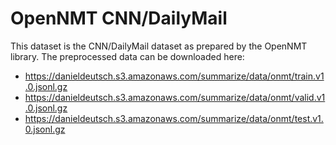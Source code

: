 # OpenNMT CNN/DailyMail
This dataset is the CNN/DailyMail dataset as prepared by the OpenNMT library.
The preprocessed data can be downloaded here:

  - https://danieldeutsch.s3.amazonaws.com/summarize/data/onmt/train.v1.0.jsonl.gz
  - https://danieldeutsch.s3.amazonaws.com/summarize/data/onmt/valid.v1.0.jsonl.gz
  - https://danieldeutsch.s3.amazonaws.com/summarize/data/onmt/test.v1.0.jsonl.gz
